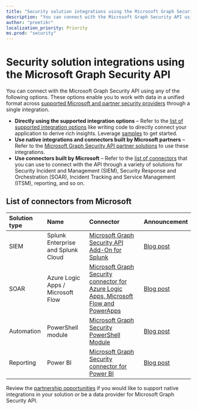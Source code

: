 ```yaml
---
title: "Security solution integrations using the Microsoft Graph Security API"
description: "You can connect with the Microsoft Graph Security API using any of the options described in this article. These options enable you to work with data in a unified format across supported Microsoft and partner security providers through a single integration."
author: "preetikr"
localization_priority: Priority
ms.prod: "security"
---
```


# Security solution integrations using the Microsoft Graph Security API

You can connect with the Microsoft Graph Security API using any of the following options. These options enable you to work with data in a unified format across [supported Microsoft and partner security providers](https://aka.ms/graphsecurityalerts) through a single integration.

- **Directly using the supported integration options** – Refer to the [list of supported integration options](https://docs.microsoft.com/graph/security-concept-overview#why-use-the-microsoft-graph-security-api) like writing code to directly connect your application to derive rich insights. Leverage [samples](https://aka.ms/graphsecurityapicode) to get started.
- **Use native integrations and connectors built by Microsoft partners** – Refer to the [Microsoft Graph Security API partner solutions](https://aka.ms/graphsecuritypartnerships) to use these integrations.  
- **Use connectors built by Microsoft** – Refer to the [list of connectors](https://aka.ms/graphsecuritysolutionsconnectors) that you can use to connect with the API through a variety of solutions for Security Incident and Management (SIEM), Security Response and Orchestration (SOAR), Incident Tracking and Service Management (ITSM), reporting, and so on.  

## List of connectors from Microsoft

| Solution type | Name | Connector | Announcement |
|:-----|:--------|:--------|:----------|
| SIEM |Splunk Enterprise and Splunk Cloud|[Microsoft Graph Security API Add-On for Splunk](https://aka.ms/graphsecuritysplunkaddon) | [Blog post](https://techcommunity.microsoft.com/t5/security-privacy-and-compliance/microsoft-graph-security-api-add-on-is-now-available-for-splunk/ba-p/1139898)|
| SOAR | Azure Logic Apps / Microsoft Flow | [Microsoft Graph Security connector for Azure Logic Apps, Microsoft Flow and PowerApps](https://aka.ms/graphsecurityconnectors) | [Blog post](https://aka.ms/graphsecurityconnectorsblogpost) |
| Automation | PowerShell module | [Microsoft Graph Security PowerShell Module](https://aka.ms/graphsecuritypowershellmodule) | [Blog post](https://aka.ms/graphsecuritypowershellmodulepost) |
| Reporting | Power BI | [Microsoft Graph Security connector for Power BI](https://aka.ms/graphsecuritypowerbiconnectordoc) | [Blog post](https://aka.ms/graphsecuritypowerbiconnectorblogpost) |

Review the [partnership opportunities](https://docs.microsoft.com/graph/security-partner-overview) if you would like to support native integrations in your solution or be a data provider for Microsoft Graph Security API.
